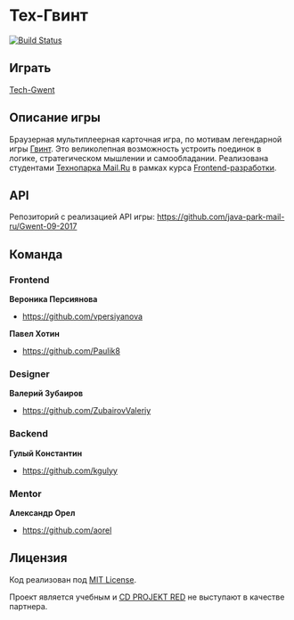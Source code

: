 # Тех-Гвинт

[![Build Status](https://travis-ci.org/frontend-park-mail-ru/2017_2_GwentTeam.svg?branch=develop)](https://travis-ci.org/frontend-park-mail-ru/2017_2_GwentTeam)

## Играть

[Tech-Gwent](https://tech-gwent.xyz)

## Описание игры

Браузерная мультиплеерная карточная игра, по мотивам легендарной игры [Гвинт](https://www.playgwent.com).
Это великолепная возможность устроить поединок в логике, стратегическом мышлении и самообладании.
Реализована студентами [Технопарка Mail.Ru](https://park.mail.ru) в рамках курса [Frontend-разработки](https://frontend-park-mailru.firebaseapp.com).

## API

Репозиторий c реализацией API игры: <https://github.com/java-park-mail-ru/Gwent-09-2017>

## Команда

### Frontend

**Вероника Персиянова**

* <https://github.com/vpersiyanova>

**Павел Хотин**

* <https://github.com/Paulik8>

### Designer

**Валерий Зубаиров**

* <https://github.com/ZubairovValeriy>

### Backend

**Гулый Константин**

* <https://github.com/kgulyy>

### Mentor

**Александр Орел**

* <https://github.com/aorel>

## Лицензия

Код реализован под [MIT License](LICENSE.md).

Проект является учебным и [CD PROJEKT RED](http://en.cdprojektred.com) не выступают в качестве партнера.
